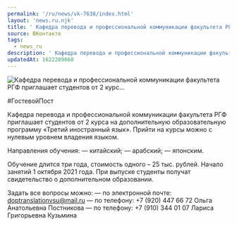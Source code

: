 ```yaml
---
permalink: '/ru/news/vk-7638/index.html'
layout: 'news.ru.njk'
title: ' Кафедра перевода и профессиональной коммуникации факультета РГФ приглашает студентов от 2 курс…'
source: ВКонтакте
tags:
  - news_ru
description: ' Кафедра перевода и профессиональной коммуникации факультета РГФ приглашает студентов от 2 курс…'
updatedAt: 1622289660
---
```

![ Кафедра перевода и профессиональной коммуникации факультета РГФ приглашает студентов от 2 курс…](https://sun9-41.userapi.com/sun9-17/impg/YzkuOeg85ViV2HH5MIXrQhz3_ZhLxSXsIoHOYg/vb-rx1sOhj4.jpg?size=1280x737&quality=96&sign=232aeffa84dd702a3f6e75ddd9e485e7&c_uniq_tag=Y4tV4IVja98m19KulrmfVZDu_xUd3WcCq8gDFbPBk04&type=album)

#ГостевойПост

Кафедра перевода и профессиональной коммуникации факультета РГФ приглашает студентов от 2 курса на дополнительную образовательную программу «Третий иностранный язык». Прийти на курсы можно с нулевым уровнем владения языком.

Направления обучения:
— китайский;
— арабский;
— японским.

Обучение длится три года, стоимость одного – 25 тыс. рублей. Начало занятий 1 октября 2021 года. При выпуске студенты получат свидетельство о дополнительном образовании.

Задать все вопросы можно:
— по электронной почте: doptranslationvsu@mail.ru
— по телефону: +7 (920) 447 66 72 Ольга Анатольевна Постникова
— по телефону: +7 (910) 344 01 07 Лариса Григорьевна Кузьмина
